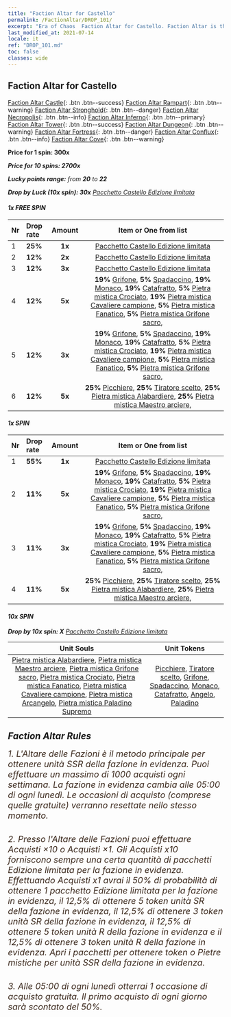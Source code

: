```yaml
---
title: "Faction Altar for Castello"
permalink: /FactionAltar/DROP_101/
excerpt: "Era of Chaos  Faction Altar for Castello. Faction Altar is the primary method for obtaining SSR units from the popular faction. Limited to 1,000 purchases each week. The popular faction changes at 05:00 every Monday. Purchase attempts and free purchase attempts will also reset then."
last_modified_at: 2021-07-14
locale: it
ref: "DROP_101.md"
toc: false
classes: wide
---
```


##  Faction Altar for **Castello**

  [Faction Altar Castle](/it/FactionAltar/DROP_101/){: .btn .btn--success} [Faction Altar Rampart](/it/FactionAltar/DROP_102/){: .btn .btn--warning} [Faction Altar Stronghold](/it/FactionAltar/DROP_103/){: .btn .btn--danger} [Faction Altar Necropolis](/it/FactionAltar/DROP_104/){: .btn .btn--info} [Faction Altar Inferno](/it/FactionAltar/DROP_105/){: .btn .btn--primary} [Faction Altar Tower](/it/FactionAltar/DROP_106/){: .btn .btn--success} [Faction Altar Dungeon](/it/FactionAltar/DROP_107/){: .btn .btn--warning} [Faction Altar Fortress](/it/FactionAltar/DROP_108/){: .btn .btn--danger} [Faction Altar Conflux](/it/FactionAltar/DROP_109/){: .btn .btn--info} [Faction Altar Cove](/it/FactionAltar/DROP_112/){: .btn .btn--warning} 

  **Price for 1 spin: 300x** <i class="fas fa-gem"/>

  **Price for 10 spins: 2700x** <i class="fas fa-gem"/>

  **Lucky points range:** from **20** to **22**

  **Drop by Luck (10x spin): 30x** [Pacchetto Castello Edizione limitata](/ItemsIT/con_2139/)

####  1x FREE SPIN 

  |    Nr    |  Drop rate  |  Amount   |   Item or One from list  |
  |:---------|:------------|:---------:|:------------------------:|
  | 1 | **25%** | **1x** | [Pacchetto Castello Edizione limitata](/ItemsIT/con_2139/) |
  | 2 | **12%** | **2x** | [Pacchetto Castello Edizione limitata](/ItemsIT/con_2139/) |
  | 3 | **12%** | **3x** | [Pacchetto Castello Edizione limitata](/ItemsIT/con_2139/) |
  | 4 | **12%** | **5x** |  **19%** [Grifone](/ItemsIT/unt_192/),  **5%** [Spadaccino](/ItemsIT/unt_193/),  **19%** [Monaco](/ItemsIT/unt_194/),  **19%** [Catafratto](/ItemsIT/unt_195/),  **5%** [Pietra mistica Crociato](/ItemsIT/unt_285/),  **19%** [Pietra mistica Cavaliere campione](/ItemsIT/unt_287/),  **5%** [Pietra mistica Fanatico](/ItemsIT/unt_286/),  **5%** [Pietra mistica Grifone sacro](/ItemsIT/unt_284/),  |
  | 5 | **12%** | **3x** |  **19%** [Grifone](/ItemsIT/unt_192/),  **5%** [Spadaccino](/ItemsIT/unt_193/),  **19%** [Monaco](/ItemsIT/unt_194/),  **19%** [Catafratto](/ItemsIT/unt_195/),  **5%** [Pietra mistica Crociato](/ItemsIT/unt_285/),  **19%** [Pietra mistica Cavaliere campione](/ItemsIT/unt_287/),  **5%** [Pietra mistica Fanatico](/ItemsIT/unt_286/),  **5%** [Pietra mistica Grifone sacro](/ItemsIT/unt_284/),  |
  | 6 | **12%** | **5x** |  **25%** [Picchiere](/ItemsIT/unt_190/),  **25%** [Tiratore scelto](/ItemsIT/unt_191/),  **25%** [Pietra mistica Alabardiere](/ItemsIT/unt_282/),  **25%** [Pietra mistica Maestro arciere](/ItemsIT/unt_283/),  |


####  1x SPIN 

  |    Nr    |  Drop rate  |  Amount   |   Item or One from list  |
  |:---------|:------------|:---------:|:------------------------:|
  | 1 | **55%** | **1x** | [Pacchetto Castello Edizione limitata](/ItemsIT/con_2139/) |
  | 2 | **11%** | **5x** |  **19%** [Grifone](/ItemsIT/unt_192/),  **5%** [Spadaccino](/ItemsIT/unt_193/),  **19%** [Monaco](/ItemsIT/unt_194/),  **19%** [Catafratto](/ItemsIT/unt_195/),  **5%** [Pietra mistica Crociato](/ItemsIT/unt_285/),  **19%** [Pietra mistica Cavaliere campione](/ItemsIT/unt_287/),  **5%** [Pietra mistica Fanatico](/ItemsIT/unt_286/),  **5%** [Pietra mistica Grifone sacro](/ItemsIT/unt_284/),  |
  | 3 | **11%** | **3x** |  **19%** [Grifone](/ItemsIT/unt_192/),  **5%** [Spadaccino](/ItemsIT/unt_193/),  **19%** [Monaco](/ItemsIT/unt_194/),  **19%** [Catafratto](/ItemsIT/unt_195/),  **5%** [Pietra mistica Crociato](/ItemsIT/unt_285/),  **19%** [Pietra mistica Cavaliere campione](/ItemsIT/unt_287/),  **5%** [Pietra mistica Fanatico](/ItemsIT/unt_286/),  **5%** [Pietra mistica Grifone sacro](/ItemsIT/unt_284/),  |
  | 4 | **11%** | **5x** |  **25%** [Picchiere](/ItemsIT/unt_190/),  **25%** [Tiratore scelto](/ItemsIT/unt_191/),  **25%** [Pietra mistica Alabardiere](/ItemsIT/unt_282/),  **25%** [Pietra mistica Maestro arciere](/ItemsIT/unt_283/),  |


####  10x SPIN 

  **Drop by 10x spin: X** [Pacchetto Castello Edizione limitata](/ItemsIT/con_2139/)

  |    Unit Souls    |  Unit Tokens  |
  |:----------------:|:-------------:|
  | [Pietra mistica Alabardiere](/ItemsIT/unt_282/), [Pietra mistica Maestro arciere](/ItemsIT/unt_283/), [Pietra mistica Grifone sacro](/ItemsIT/unt_284/), [Pietra mistica Crociato](/ItemsIT/unt_285/), [Pietra mistica Fanatico](/ItemsIT/unt_286/), [Pietra mistica Cavaliere campione](/ItemsIT/unt_287/), [Pietra mistica Arcangelo](/ItemsIT/unt_288/), [Pietra mistica Paladino Supremo](/ItemsIT/unt_289/) | [Picchiere](/ItemsIT/unt_190/), [Tiratore scelto](/ItemsIT/unt_191/), [Grifone](/ItemsIT/unt_192/), [Spadaccino](/ItemsIT/unt_193/), [Monaco](/ItemsIT/unt_194/), [Catafratto](/ItemsIT/unt_195/), [Angelo](/ItemsIT/unt_196/), [Paladino](/ItemsIT/unt_197/) |



## Faction Altar Rules

  <span style="color: #3c2a1e;font-size:20px">1. L'Altare delle Fazioni è il metodo principale per ottenere unità SSR della fazione in evidenza. Puoi effettuare un massimo di 1000 acquisti ogni settimana. La fazione in evidenza cambia alle 05:00 di ogni lunedì. Le occasioni di acquisto (comprese quelle gratuite) verranno resettate nello stesso momento.</span><br/>

<br/>  <span style="color: #3c2a1e;font-size:20px">2. Presso l'Altare delle Fazioni puoi effettuare Acquisti ×10 o Acquisti ×1. Gli Acquisti x10 forniscono sempre una certa quantità di pacchetti Edizione limitata per la fazione in evidenza. Effettuando Acquisti x1 avrai il 50% di probabilità di ottenere 1 pacchetto Edizione limitata per la fazione in evidenza, il 12,5% di ottenere 5 token unità SR della fazione in evidenza, il 12,5% di ottenere 3 token unità SR della fazione in evidenza, il 12,5% di ottenere 5 token unità R della fazione in evidenza e il 12,5% di ottenere 3 token unità R della fazione in evidenza. Apri i pacchetti per ottenere token o Pietre mistiche per unità SSR della fazione in evidenza.</span>

<br/>  <span style="color: #3c2a1e;font-size:20px">3. Alle 05:00 di ogni lunedì otterrai 1 occasione di acquisto gratuita. Il primo acquisto di ogni giorno sarà scontato del 50%.</span><br/>

<br/>